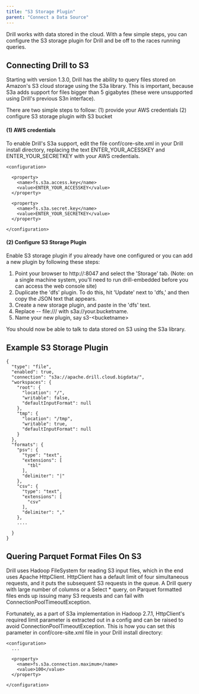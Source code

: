 ```yaml
---
title: "S3 Storage Plugin"
parent: "Connect a Data Source"
---
```

Drill works with data stored in the cloud. With a few simple steps, you can configure the S3 storage plugin for Drill and be off to the races running queries.

## Connecting Drill to S3

Starting with version 1.3.0, Drill has the ability to query files stored on Amazon's S3 cloud storage using the S3a library. This is important, because S3a adds support for files bigger than 5 gigabytes (these were unsupported using Drill's previous S3n interface).

There are two simple steps to follow: (1) provide your AWS credentials (2) configure S3 storage plugin with S3 bucket

#### (1) AWS credentials

To enable Drill's S3a support, edit the file conf/core-site.xml in your Drill install directory, replacing the text ENTER_YOUR_ACESSKEY and ENTER_YOUR_SECRETKEY with your AWS credentials.

```
<configuration>

  <property>
    <name>fs.s3a.access.key</name>
    <value>ENTER_YOUR_ACCESSKEY</value>
  </property>

  <property>
    <name>fs.s3a.secret.key</name>
    <value>ENTER_YOUR_SECRETKEY</value>
  </property>

</configuration>
```

#### (2) Configure S3 Storage Plugin

Enable S3 storage plugin if you already have one configured or you can add a new plugin by following these steps:

1. Point your browser to http://<host>:8047 and select the 'Storage' tab. (Note: on a single machine system, you'll need to run drill-embedded before you can access the web console site)
2. Duplicate the 'dfs' plugin. To do this, hit 'Update' next to 'dfs,' and then copy the JSON text that appears.
3. Create a new storage plugin, and paste in the 'dfs' text.
4. Replace -- file:/// with s3a://your.bucketname.
5. Name your new plugin, say s3-\<bucketname\>

You should now be able to talk to data stored on S3 using the S3a library.

## Example S3 Storage Plugin

```
{
  "type": "file",
  "enabled": true,
  "connection": "s3a://apache.drill.cloud.bigdata/",
  "workspaces": {
    "root": {
      "location": "/",
      "writable": false,
      "defaultInputFormat": null
    },
    "tmp": {
      "location": "/tmp",
      "writable": true,
      "defaultInputFormat": null
    }
  },
  "formats": {
    "psv": {
      "type": "text",
      "extensions": [
        "tbl"
      ],
      "delimiter": "|"
    },
    "csv": {
      "type": "text",
      "extensions": [
        "csv"
      ],
      "delimiter": ","
    },
    ....
    
  }
}
```
## Quering Parquet Format Files On S3 

Drill uses Hadoop FileSystem for reading S3 input files, which in the end uses Apache HttpClient. HttpClient has a default limit of four simultaneous requests, and it puts the subsequent S3 requests in the queue. A Drill query with large number of columns or a Select * query, on Parquet formatted files ends up issuing many S3 requests and can fail with ConnectionPoolTimeoutException.   

Fortunately, as a part of S3a implementation in Hadoop 2.7.1, HttpClient's required limit parameter is extracted out in a config and can be raised to avoid ConnectionPoolTimeoutException. This is how you can set this parameter in conf/core-site.xml file in your Drill install directory:

```
<configuration>
  ...
  
  <property>
    <name>fs.s3a.connection.maximum</name>
    <value>100</value>
  </property>

</configuration>
```
